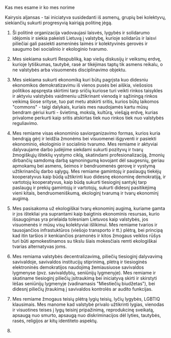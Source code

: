Kas mes esame ir ko mes norime


Kairysis aljansas - tai iniciatyva susidedanti iš asmenų, grupių bei kolektyvų, siekiančių sukurti progresyvią kairiąją politinę jėgą.


1. Ši politinė organizacija vadovaujasi laisvės, lygybės ir solidarumo idėjomis ir siekia pakeisti Lietuvą į valstybę, kurioje solidarūs ir laisvi piliečiai gali pasiekti asmeninės laimės ir kolektyvinės gerovės ir saugumo bei socialinio ir ekologinio tvarumo.

2. Mes siekiama sukurti Respubliką, kap viešų diskusijų ir veiksmų erdvę, kurioje lytiškumas, tautybė, rasė ar tikėjimas taptų tik asmens reikalu, o ne valstybės arba visuomenės disciplinavimo objektu.

3. Mes siekiama sukurti ekonomiką kuri būtų pagrįsta kuo didesniu ekonomikos demokratizavimu iš vienos pusės bei aiškia, viešosios politikos apspręsta skirtimi tarp sričių kuriose turi veikti rinkos taisykles ir aktyviu valstybės vaidmeniu užtikrinant vienodą ir sąžiningą rinkos veikimą šiose srityse,  tuo pat metu atskirti sritis, kurios būtų laikomos "commons" - taigi dalykais, kuriais mes naudojamės kartu mūsų bendram gėriui kurti - švietimą, mokslą, kultūrą, viešąją erdvę, kurias privalome perkurti kaip sritis atskirtas tiek nuo rinkos tiek nuo valstybės reguliavimo.

4. Mes remiame visas ekonominio saviorganizavimo formas, kurios kuria bendrąją gėrį ir leidžia žmonėms bei visuomenei išgyventi ir pasiekti ekonominio, ekologinio ir socialinio tvarumo. Mes remiame ir aktyviai dalyvaujame darbo judėjime siekdami sukurti pozityvų ir tvarų žmogiškųjų išteklių vystymo ciklą, skatindami profesionalizaciją, žmonių dirbančių samdomą darbą sąmoningumą kovojant dėl saugesnių, geriau apmokamų bei asmens, šeimos ir bendruomenės gerovę ir vystymą užtikrinančių darbo sąlygų. Mes remiame gamintojų ir paslaugų tiekėjų kooperatyvus kaip būdą užtikrinti kuo didesnę ekonominę demokratiją, ir vartotojų kooperatyvus, kaip būdą sukurti tiesioginį santykį tarp paslaugų ir prekių gamintojų ir vartotojų, sukurti didesnį pasitikėjimą vieni kitais, bendruomeniškumą, ekologinį tvarumą ir tvarų ekonominį augimą.

5. Mes pasisakoma už ekologiškai tvarų ekonominį augimą, kuriame gamta ir jos ištekliai yra suprantami kaip baigtinis ekonominis resursas, kurio išsaugojimas yra prielaida tolesniam Lietuvos kaip valstybės, jos visuomenės ir mūsų visų kolektyviai išlikimui. Mes remiame tvarios ir tausojančios infrastuktūros (viešojo transporto ir tt.) plėtrą, bei principą kad itin taršios ir kenkiančios pramonės ir kitos žmogaus veiklos rūšys turi būti apmokestinamos su tikslu šiais mokesčiais remti ekologiškai tvarias alternatyvas joms.

6. Mes remiama valstybės decentralizavimą, piliečių tiesioginį dalyvavimą savivaldoje, savivaldos institucijų stiprinimą, plėtrą ir tiesioginės elektroninės demokratijos naudojimą žemiausiuose savivaldos lygmenyse (pvz. savivaldybių, seniūnijų lygmenyje). Mes remiame ir skatiname tiesioginį piliečių įsitraukimą bei iniciatyvą skirti ir skirstyti lėšas seniūnijų lygmenyje (vadinamasis "Miestiečių biudžetas"), bei didesnį piliečių įtraukimą į savivaldos kontrolės ar audito funkcijas.

7. Mes remiame žmogaus teisių plėtrą lygių teisių, lyčių lygybės, LGBTIQ klausimais. Mes manome kad valstybė privalo užtikrinti lygias, vienodas ir visuotines teises į lygų teisinį pripažinimą, reprodukcinę sveikatą, apsaugą nuo smurto, apsaugą nuo diskriminacijos dėl lyties, tautybės, rasės, religijos ar kitų identiteto aspektų.

8.  


